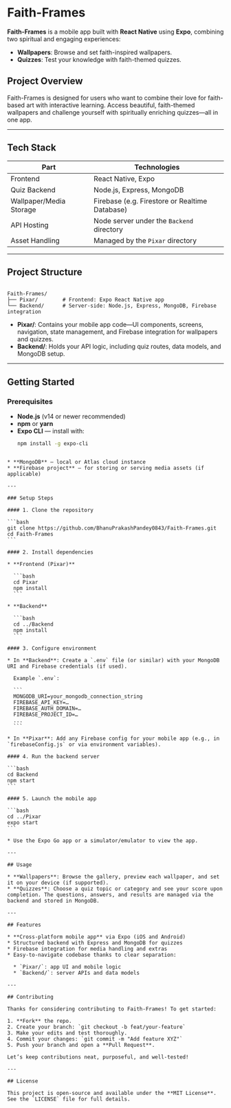 # Faith-Frames

**Faith-Frames** is a mobile app built with **React Native** using **Expo**, combining two spiritual and engaging experiences:
- **Wallpapers**: Browse and set faith-inspired wallpapers.
- **Quizzes**: Test your knowledge with faith-themed quizzes.


## Project Overview

Faith-Frames is designed for users who want to combine their love for faith-based art with interactive learning. Access beautiful, faith-themed wallpapers and challenge yourself with spiritually enriching quizzes—all in one app.

---

## Tech Stack

| Part        | Technologies                              |
|-------------|-------------------------------------------|
| Frontend    | React Native, Expo                        |
| Quiz Backend| Node.js, Express, MongoDB                 |
| Wallpaper/Media Storage | Firebase (e.g. Firestore or Realtime Database) |
| API Hosting | Node server under the `Backend` directory  |
| Asset Handling | Managed by the `Pixar` directory         |

---

## Project Structure

```

Faith-Frames/
├── Pixar/        # Frontend: Expo React Native app
└── Backend/      # Server-side: Node.js, Express, MongoDB, Firebase integration

````

- **Pixar/**: Contains your mobile app code—UI components, screens, navigation, state management, and Firebase integration for wallpapers and quizzes.
- **Backend/**: Holds your API logic, including quiz routes, data models, and MongoDB setup.

---

## Getting Started

### Prerequisites

- **Node.js** (v14 or newer recommended)  
- **npm** or **yarn**  
- **Expo CLI** — install with:
  ```bash
  npm install -g expo-cli
````

* **MongoDB** — local or Atlas cloud instance
* **Firebase project** — for storing or serving media assets (if applicable)

---

### Setup Steps

#### 1. Clone the repository

```bash
git clone https://github.com/BhanuPrakashPandey0843/Faith-Frames.git
cd Faith-Frames
```

#### 2. Install dependencies

* **Frontend (Pixar)**

  ```bash
  cd Pixar
  npm install
  ```

* **Backend**

  ```bash
  cd ../Backend
  npm install
  ```

#### 3. Configure environment

* In **Backend**: Create a `.env` file (or similar) with your MongoDB URI and Firebase credentials (if used).

  Example `.env`:

  ```
  MONGODB_URI=your_mongodb_connection_string
  FIREBASE_API_KEY=…
  FIREBASE_AUTH_DOMAIN=…
  FIREBASE_PROJECT_ID=…
  ...
  ```

* In **Pixar**: Add any Firebase config for your mobile app (e.g., in `firebaseConfig.js` or via environment variables).

#### 4. Run the backend server

```bash
cd Backend
npm start
```

#### 5. Launch the mobile app

```bash
cd ../Pixar
expo start
```

* Use the Expo Go app or a simulator/emulator to view the app.

---

## Usage

* **Wallpapers**: Browse the gallery, preview each wallpaper, and set it on your device (if supported).
* **Quizzes**: Choose a quiz topic or category and see your score upon completion. The questions, answers, and results are managed via the backend and stored in MongoDB.

---

## Features

* **Cross-platform mobile app** via Expo (iOS and Android)
* Structured backend with Express and MongoDB for quizzes
* Firebase integration for media handling and extras
* Easy-to-navigate codebase thanks to clear separation:

  * `Pixar/`: app UI and mobile logic
  * `Backend/`: server APIs and data models

---

## Contributing

Thanks for considering contributing to Faith-Frames! To get started:

1. **Fork** the repo.
2. Create your branch: `git checkout -b feat/your-feature`
3. Make your edits and test thoroughly.
4. Commit your changes: `git commit -m "Add feature XYZ"`
5. Push your branch and open a **Pull Request**.

Let’s keep contributions neat, purposeful, and well-tested!

---

## License

This project is open-source and available under the **MIT License**. See the `LICENSE` file for full details.



 